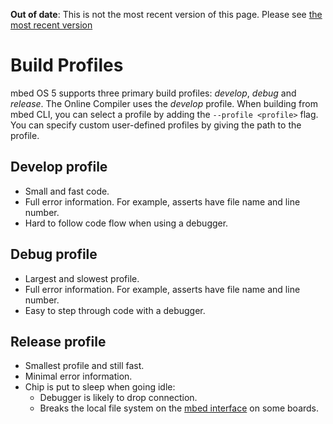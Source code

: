 <span class="warnings">**Out of date**: This is not the most recent version of this page. Please see [the most recent version](https://os.mbed.com/docs/latest/tools/build-profiles.html)</span>
# Build Profiles
mbed OS 5 supports three primary build profiles: *develop*, *debug* and *release*. The Online Compiler uses the *develop* profile. When building from mbed CLI, you can select a profile by adding the ```--profile <profile>``` flag. You can specify custom user-defined profiles by giving the path to the profile.

## Develop profile
* Small and fast code.
* Full error information. For example, asserts have file name and line number.
* Hard to follow code flow when using a debugger.

## Debug profile
* Largest and slowest profile.
* Full error information. For example, asserts have file name and line number.
* Easy to step through code with a debugger.

## Release profile
* Smallest profile and still fast.
* Minimal error information.
* Chip is put to sleep when going idle:
  * Debugger is likely to drop connection.
  * Breaks the local file system on the [mbed interface](https://docs.mbed.com/docs/mbed-os-handbook/en/5.3/getting_started/mbed_interface/) on some boards.
